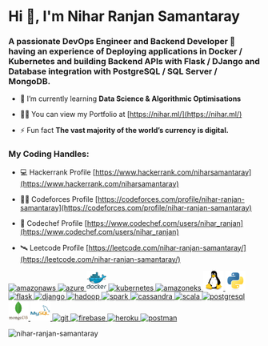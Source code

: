 <h1 align="left">Hi 👋, I'm Nihar Ranjan Samantaray</h1>
<h3 align="left">A passionate DevOps Engineer and Backend Developer 🚀 having an experience of Deploying applications in Docker / Kubernetes and building Backend APIs  with Flask / DJango and Database integration with PostgreSQL / SQL Server / MongoDB.</h3>


- 🌱 I’m currently learning **Data Science & Algorithmic Optimisations**

- 👨‍💻 You can view my Portfolio at [https://nihar.ml/](https://nihar.ml/)

- ⚡ Fun fact **The vast majority of the world’s currency is digital.**


<h3 align="left">My Coding Handles:</h3>

- 💻 Hackerrank Profile [https://www.hackerrank.com/niharsamantaray](https://www.hackerrank.com/niharsamantaray)

- 👨‍💻 Codeforces Profile [https://codeforces.com/profile/nihar-ranjan-samantaray](https://codeforces.com/profile/nihar-ranjan-samantaray)

- 🤖 Codechef Profile [https://www.codechef.com/users/nihar_ranjan](https://www.codechef.com/users/nihar_ranjan)

- 🛰 Leetcode Profile [https://leetcode.com/nihar-ranjan-samantaray/](https://leetcode.com/nihar-ranjan-samantaray/)

<p align="left"> <a href="https://aws.amazon.com" target="_blank"> <img src="https://vectorlogo.zone/logos/amazon_aws/amazon_aws-icon.svg" alt="amazonaws" width="40" height="40"/> </a> <a href="https://azure.microsoft.com/en-in/" target="_blank"> <img src="https://vectorlogo.zone/logos/microsoft_azure/microsoft_azure-icon.svg" alt="azure" width="40" height="40"/> </a> <a href="https://docker.com/" target="_blank"> <img src="https://raw.githubusercontent.com/devicons/devicon/master/icons/docker/docker-original-wordmark.svg" alt="docker" width="40" height="40"/> </a> <a href="https://kubernetes.io/" target="_blank"> <img src="https://vectorlogo.zone/logos/kubernetes/kubernetes-icon.svg" alt="kubernetes" width="40" height="40"/> </a> <a href="https://aws.amazon.com/eks/" target="_blank"> <img src="https://vectorlogo.zone/logos/amazon_eks/amazon_eks-icon.svg" alt="amazoneks" width="40" height="40"/> </a> <a href="https://linux.org/" target="_blank"> <img src="https://raw.githubusercontent.com/devicons/devicon/master/icons/linux/linux-original.svg" alt="linux" width="40" height="40"/> </a>  <a href="https://python.org" target="_blank"> <img src="https://raw.githubusercontent.com/devicons/devicon/master/icons/python/python-original.svg" alt="python" width="40" height="40"/> </a> <a href="https://flask.palletsprojects.com/" target="_blank"> <img src="https://vectorlogo.zone/logos/pocoo_flask/pocoo_flask-icon.svg" alt="flask" width="40" height="40"/> </a> <a href="https://djangoproject.com/" target="_blank"> <img src="https://vectorlogo.zone/logos/djangoproject/djangoproject-icon.svg" alt="django" width="40" height="40"/> </a> <a href="https://hadoop.apache.org/" target="_blank"> <img src="https://vectorlogo.zone/logos/apache_pig/apache_pig-icon.svg" alt="hadoop" width="40" height="40"/> </a> <a href="https://spark.apache.org/" target="_blank"> <img src="https://vectorlogo.zone/logos/apache_spark/apache_spark-icon.svg" alt="spark" width="40" height="40"/> </a> <a href="https://cassandra.apache.org/" target="_blank"> <img src="https://vectorlogo.zone/logos/apache_cassandra/apache_cassandra-icon.svg" alt="cassandra" width="40" height="40"/> </a> <a href="https://scala-lang.org/" target="_blank"> <img src="https://vectorlogo.zone/logos/scala-lang/scala-lang-icon.svg" alt="scala" width="40" height="40"/> </a> <a href="https://postgresql.org/" target="_blank"> <img src="https://vectorlogo.zone/logos/postgresql/postgresql-icon.svg" alt="postgresql" width="40" height="40"/> </a> <a href="https://mongodb.com/" target="_blank"> <img src="https://raw.githubusercontent.com/devicons/devicon/master/icons/mongodb/mongodb-original-wordmark.svg" alt="mongodb" width="40" height="40"/> </a> <a href="https://mysql.com/" target="_blank"> <img src="https://raw.githubusercontent.com/devicons/devicon/master/icons/mysql/mysql-original-wordmark.svg" alt="mysql" width="40" height="40"/> </a> <a href="https://git-scm.com/" target="_blank"> <img src="https://vectorlogo.zone/logos/git-scm/git-scm-icon.svg" alt="git" width="40" height="40"/> </a> <a href="https://firebase.google.com/" target="_blank"> <img src="https://vectorlogo.zone/logos/firebase/firebase-icon.svg" alt="firebase" width="40" height="40"/> </a> <a href="https://heroku.com" target="_blank"> <img src="https://vectorlogo.zone/logos/heroku/heroku-icon.svg" alt="heroku" width="40" height="40"/> </a>  <a href="https://postman.com" target="_blank"> <img src="https://vectorlogo.zone/logos/getpostman/getpostman-icon.svg" alt="postman" width="40" height="40"/> </a> </p>


<p>&nbsp;<img align="left" src="https://github-readme-stats.vercel.app/api?username=nihar-ranjan-samantaray&hide=issues,contribs&show_icons=true&theme=vue-dark" alt="nihar-ranjan-samantaray" /></p>
